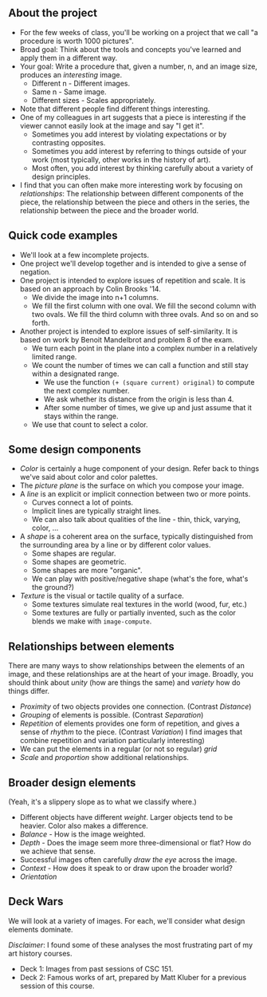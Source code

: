 About the project
-----------------

* For the few weeks of class, you'll be working on a project that
  we call "a procedure is worth 1000 pictures".
* Broad goal: Think about the tools and concepts you've learned and
  apply them in a different way.
* Your goal: Write a procedure that, given a number, n, and an image
  size, produces an *interesting* image.
    * Different n - Different images.
    * Same n - Same image.
    * Different sizes - Scales appropriately.
* Note that different people find different things interesting.
* One of my colleagues in art suggests that a piece is interesting if 
  the viewer cannot easily look at the image and say "I get it".
    * Sometimes you add interest by violating expectations or by contrasting
      opposites.
    * Sometimes you add interest by referring to things outside of
      your work (most typically, other works in the history of art).
    * Most often, you add interest by thinking carefully about a variety
      of design principles.
* I find that you can often make more interesting work by focusing on 
  *relationships*: The relationship between different components of the
  piece, the relationship between the piece and others in the series,
  the relationship between the piece and the broader world.

Quick code examples
-------------------

* We'll look at a few incomplete projects.
* One project we'll develop together and is intended to give a sense of
  negation.
* One project is intended to explore issues of repetition and scale.  It is
  based on an approach by Colin Brooks '14.
    * We divide the image into n+1 columns.  
    * We fill the first column with one oval.  We fill the second column
      with two ovals.  We fill the third column with three ovals.  And so
      on and so forth.
* Another project is intended to explore issues of self-similarity.  It is
  based on work by Benoit Mandelbrot and problem 8 of the exam.
    * We turn each point in the plane into a complex number in a relatively
      limited range.
    * We count the number of times we can call a function and still stay
      within a designated range.
        * We use the function `(+ (square current) original)` to compute
          the next complex number.
        * We ask whether its distance from the origin is less than 4.
        * After some number of times, we give up and just assume that
          it stays within the range.
    * We use that count to select a color.

Some design components
----------------------

* *Color* is certainly a huge component of your design.  Refer back to
  things we've said about color and color palettes.
* The *picture plane* is the surface on which you compose your image.
* A *line* is an explicit or implicit connection between two or more
  points.  
    * Curves connect a lot of points.
    * Implicit lines are typically straight lines.
    * We can also talk about qualities of the line - thin, thick, varying,
      color, ...
* A *shape* is a coherent area on the surface, typically distinguished
  from the surrounding area by a line or by different color values.
    * Some shapes are regular.
    * Some shapes are geometric.
    * Some shapes are more "organic".
    * We can play with positive/negative shape (what's the fore, what's
      the ground?)
* *Texture* is the visual or tactile quality of a surface.
   * Some textures simulate real textures in the world (wood, fur, etc.)
   * Some textures are fully or partially invented, such as the color
     blends we make with `image-compute`.

Relationships between elements
------------------------------

There are many ways to show relationships between the elements of an
image, and these relationships are at the heart of your image.  Broadly,
you should think about *unity* (how are things the same) and *variety*
how do things differ.

* *Proximity* of two objects provides one connection.  (Contrast *Distance*)
* *Grouping* of elements is possible.  (Contrast *Separation*)
* *Repetition* of elements provides one form of repetition, and gives a
  sense of *rhythm* to the piece.  (Contrast *Variation*) I find images
  that combine repetition and variation particularly interesting)
* We can put the elements in a regular (or not so regular) *grid*
* *Scale* and *proportion* show additional relationships.

Broader design elements
-----------------------

(Yeah, it's a slippery slope as to what we classify where.)

* Different objects have different *weight*.  Larger objects tend to be
  heavier.  Color also makes a difference.
* *Balance* - How is the image weighted.
* *Depth* - Does the image seem more three-dimensional or flat?  How
  do we achieve that sense.
* Successful images often carefully *draw the eye* across the image.
* *Context* - How does it speak to or draw upon the broader world?
* *Orientation*

Deck Wars
---------

We will look at a variety of images.  For each, we'll consider what 
design elements dominate.

*Disclaimer*: I found some of these analyses the most frustrating part
of my art history courses.

* Deck 1: Images from past sessions of CSC 151.
* Deck 2: Famous works of art, prepared by Matt Kluber for a previous
  session of this course.
